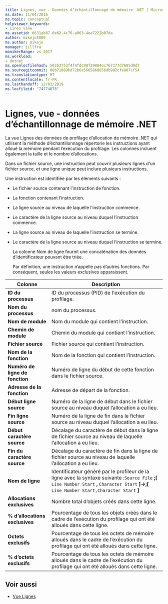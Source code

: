 ```yaml
---
title: Lignes, vue - Données d’échantillonnage de mémoire .NET | Microsoft Docs
ms.date: 11/04/2016
ms.topic: conceptual
helpviewer_keywords:
- Lines view
ms.assetid: 6631ab87-0e62-4c76-a063-4ea7222b07da
author: mikejo5000
ms.author: mikejo
manager: jillfra
monikerRange: vs-2017
ms.workload:
- dotnet
ms.openlocfilehash: 503b3753f4f4fdc98f39804ec767277d7685d0d7
ms.sourcegitcommit: 00b71889bd72b6a566586885bdb982cfe807cf54
ms.translationtype: MT
ms.contentlocale: fr-FR
ms.lasthandoff: 12/03/2019
ms.locfileid: "74774078"
---
```

# <a name="lines-view---net-memory-sampling-data"></a>Lignes, vue - données d’échantillonnage de mémoire .NET
La vue Lignes des données de profilage d’allocation de mémoire .NET qui utilisent la méthode d’échantillonnage répertorie les instructions ayant alloué la mémoire pendant l’exécution du profilage. Les colonnes incluent également la taille et le nombre d’allocations.

 Dans un fichier source, une instruction peut couvrir plusieurs lignes d'un fichier source, et une ligne unique peut inclure plusieurs instructions.

 Une instruction est identifiée par les éléments suivants :

- Le fichier source contenant l’instruction de fonction.

- La fonction contenant l’instruction.

- La ligne source au niveau de laquelle l’instruction commence.

- Le caractère de la ligne source au niveau duquel l’instruction commence.

- La ligne source au niveau de laquelle l’instruction se termine.

- Le caractère de la ligne source au niveau duquel l’instruction se termine.

  La colonne Nom de ligne fournit une concaténation des données d’identificateur pouvant être triée.

  Par définition, une instruction n’appelle pas d’autres fonctions. Par conséquent, seules les valeurs exclusives apparaissent.

|Colonne|Description|
|------------|-----------------|
|**ID du processus**|ID du processus (PID) de l'exécution du profilage.|
|**Nom du processus**|nom du processus.|
|**Nom de module**|Nom du module qui contient l’instruction.|
|**Chemin de module**|Chemin du module qui contient l’instruction.|
|**Fichier source**|Fichier source qui contient l’instruction.|
|**Nom de la fonction**|Nom de la fonction qui contient l’instruction.|
|**Numéro de ligne de fonction**|Numéro de ligne du début de cette fonction dans le fichier source.|
|**Adresse de la fonction**|Adresse de départ de la fonction.|
|**Début ligne source**|Numéro de la ligne de début dans le fichier source au niveau duquel l’allocation a eu lieu.|
|**Fin ligne source**|Numéro de la ligne de fin dans le fichier source au niveau duquel l’allocation a eu lieu.|
|**Début caractère source**|Décalage du caractère de début dans la ligne de fichier source au niveau de laquelle l’allocation a eu lieu.|
|**Fin du caractère source**|Décalage du caractère de fin dans la ligne de fichier source au niveau de laquelle l’allocation a eu lieu.|
|**Nom de ligne**|Identificateur généré par le profileur de la ligne avec la syntaxe suivante :`Source File` **;[** `Line Number Start` **,** `Character Start` **]->;[** `Line Number Start,Character Start` **]**|
|**Allocations exclusives**|Nombre total d’objets créés dans cette ligne.|
|**% d’allocations exclusives**|Pourcentage de tous les objets créés dans le cadre de l’exécution du profilage qui ont été alloués dans cette ligne.|
|**Octets exclusifs**|Pourcentage de tous les octets de mémoire alloués dans le cadre de l’exécution du profilage qui ont été alloués dans cette ligne.|
|**% d’octets exclusifs**|Pourcentage de tous les octets de mémoire alloués dans le cadre de l’exécution du profilage qui ont été alloués dans cette ligne.|

## <a name="see-also"></a>Voir aussi
- [Vue Lignes](../profiling/lines-view-sampling-data.md)
